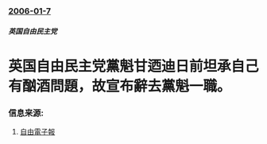 ### [2006-01-7](/news/2006/01/7/index.md)

##### 英国自由民主党
# 英国自由民主党黨魁甘迺迪日前坦承自己有酗酒問題，故宣布辭去黨魁一職。




### 信息来源:

1. [自由電子報](https://web.archive.org/web/20060620062653/http://www.libertytimes.com.tw/2006/new/jan/8/today-int5.htm)

